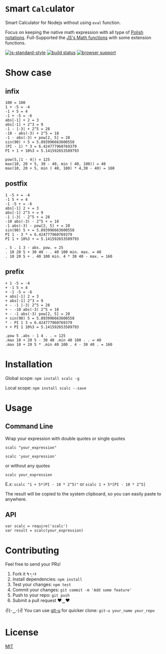 # `S`mart `Calc`ulator
Smart Calculator for Nodejs without using `eval` function.

Focus on keeping the native math expression with all type of [Polish notations](https://en.wikipedia.org/wiki/Polish_notation).
Full-Supported the [JS's Math functions](https://developer.mozilla.org/en/docs/Web/JavaScript/Reference/Global_Objects/Math) with some extension functions.

[![js-standard-style](https://cdn.rawgit.com/feross/standard/master/badge.svg)](https://github.com/feross/standard)
[![build status](https://secure.travis-ci.org/dominhhai/calculator.svg)](http://travis-ci.org/dominhhai/calculator)
[![browser support](https://ci.testling.com/dominhhai/calculator.png)](https://ci.testling.com/dominhhai/calculator)

# Show case
## infix
```
100 = 100
1 + -5 = -4
-1 + 5 = 4
-1 + -5 = -6
abs[-1] + 2 = 3
abs[-1] + 2^3 = 9
-1 - |-3| + 2^5 = 28
-10 - abs(-3) + 2^5 = 18
-1 - abs(-3) + pow[2, 5] = 28
sin(90) + 5 = 5.893996663600558
(PI - 1) * 3 = 6.424777960769379
PI + 1 + 10%3 = 5.141592653589793

pow(5,|1 - 4|) = 125
max(10, 20 + 5, 30 - 40, min ( 40, 100)) = 40
max(10, 20 + 5, min ( 40, 100) * 4,30 - 40) = 160
```

## postfix
```
1 -5 + = -4
-1 5 + = 4
-1 -5 + = -6
abs[-1] 2 + = 3
abs[-1] 2^3 + = 9
-1 |-3| - 2^5 + = 28
-10 abs(-3) - 2^5 + = 18
-1 abs(-3) - pow[2, 5] + = 28
sin(90) 5 + = 5.893996663600558
PI 1 - 3 * = 6.424777960769379
PI 1 + 10%3 + = 5.141592653589793

. 5 . 1 3 - abs. pow. = 25
. 10 20 5 + 30 40 - . 40 100 min. max. = 40
. 10 20 5 + . 40 100 min. 4 * 30 40 - max. = 160
```

## prefix
```
+ 1 -5 = -4
+ -1 5 = 4
+ -1 -5 = -6
+ abs[-1] 2 = 3
+ abs[-1] 2^3 = 9
+ - -1 |-3| 2^5 = 28
+ - -10 abs(-3) 2^5 = 18
+ - -1 abs(-3) pow[2, 5] = 28
+ sin(90) 5 = 5.893996663600558
* - PI 1 3 = 6.424777960769379
+ + PI 1 10%3 = 5.141592653589793

.pow 5 .abs - 1 4 . . = 125
.max 10 + 20 5 - 30 40 .min 40 100 . . = 40
.max 10 + 20 5 * .min 40 100 . 4 - 30 40 . = 160
```

# Installation
Global scope:
`npm install scalc -g`

Local scope:
`npm install scalc --save`

# Usage
## Command Line
Wrap your expression with double quotes or single quotes

`scalc "your_expression"`

`scalc 'your_expression'`

or without any quotes

`scalc your_expression`

E.x: `scalc "1 + 5*(PI - 10 * 2^5)"` or `scalc 1 + 5*[PI - 10 * 2^5]`

The result will be copied to the system clipboard, so you can easily paste to anywhere.

## API
```
var scalc = require('scalc')
var result = scalc(your_expression)
```

# Contributing
Feel free to send your PRs!

1. Fork it ٩◔̯◔۶
2. Install dependencies: `npm install`
3. Test your changes: `npm test`
3. Commit your changes: `git commit -m 'Add some feature'`
4. Push to your repo: `git push`
5. Submit a pull request ♥‿♥

✌(-‿-)✌ You can use [git-u](https://www.npmjs.com/package/git-u) for quicker clone: `git-u your_name your_repo`

# License
[MIT](https://github.com/dominhhai/calculator/blob/master/LICENSE)
